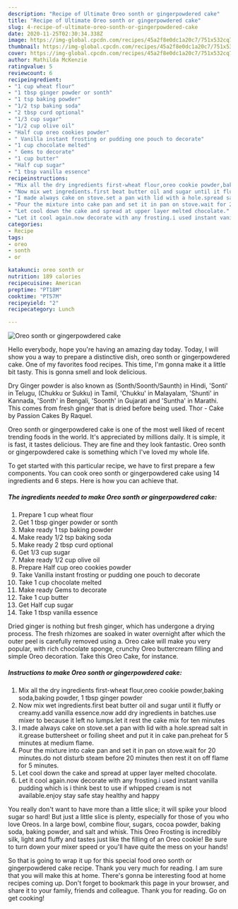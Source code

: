```yaml
---
description: "Recipe of Ultimate Oreo sonth or gingerpowdered cake"
title: "Recipe of Ultimate Oreo sonth or gingerpowdered cake"
slug: 4-recipe-of-ultimate-oreo-sonth-or-gingerpowdered-cake
date: 2020-11-25T02:30:34.338Z
image: https://img-global.cpcdn.com/recipes/45a2f8e0dc1a20c7/751x532cq70/oreo-sonth-or-gingerpowdered-cake-recipe-main-photo.jpg
thumbnail: https://img-global.cpcdn.com/recipes/45a2f8e0dc1a20c7/751x532cq70/oreo-sonth-or-gingerpowdered-cake-recipe-main-photo.jpg
cover: https://img-global.cpcdn.com/recipes/45a2f8e0dc1a20c7/751x532cq70/oreo-sonth-or-gingerpowdered-cake-recipe-main-photo.jpg
author: Mathilda McKenzie
ratingvalue: 5
reviewcount: 6
recipeingredient:
- "1 cup wheat flour"
- "1 tbsp ginger powder or sonth"
- "1 tsp baking powder"
- "1/2 tsp baking soda"
- "2 tbsp curd optional"
- "1/3 cup sugar"
- "1/2 cup olive oil"
- "Half cup oreo cookies powder"
- " Vanilla instant frosting or pudding one pouch to decorate"
- "1 cup chocolate melted"
- " Gems to decorate"
- "1 cup butter"
- "Half cup sugar"
- "1 tbsp vanilla essence"
recipeinstructions:
- "Mix all the dry ingredients first-wheat flour,oreo cookie powder,baking soda,baking powder, 1 tbsp ginger powder"
- "Now mix wet ingredients.first beat butter oil and sugar until it fluffy or creamy.add vanilla essence.now add dry ingredients in batches.use mixer to because it left no lumps.let it rest the cake mix for ten minutes"
- "I made always cake on stove.set a pan with lid with a hole.spread salt in it.grease buttersheet or foiling sheet and put it in cake pan.preheat for 5 minutes at medium flame."
- "Pour the mixture into cake pan and set it in pan on stove.wait for 20 minutes.do not disturb steam before 20 minutes then rest it on off flame for 5 minutes."
- "Let cool down the cake and spread at upper layer melted chocolate."
- "Let it cool again.now decorate with any frosting.i used instant vanilla pudding which is i think best to use if whipped cream is not available.enjoy stay safe stay healthy and happy"
categories:
- Recipe
tags:
- oreo
- sonth
- or

katakunci: oreo sonth or 
nutrition: 189 calories
recipecuisine: American
preptime: "PT18M"
cooktime: "PT57M"
recipeyield: "2"
recipecategory: Lunch

---
```



![Oreo sonth or gingerpowdered cake](https://img-global.cpcdn.com/recipes/45a2f8e0dc1a20c7/751x532cq70/oreo-sonth-or-gingerpowdered-cake-recipe-main-photo.jpg)

Hello everybody, hope you're having an amazing day today. Today, I will show you a way to prepare a distinctive dish, oreo sonth or gingerpowdered cake. One of my favorites food recipes. This time, I'm gonna make it a little bit tasty. This is gonna smell and look delicious.

Dry Ginger powder is also known as (Sonth/Soonth/Saunth) in Hindi, &#39;Sonti&#39; in Telugu, (Chukku or Sukku) in Tamil, &#39;Chukku&#39; in Malayalam, &#39;Shunti&#39; in Kannada, &#39;Sonth&#39; in Bengali, &#39;Soonth&#39; in Gujarati and &#39;Suntha&#39; in Marathi. This comes from fresh ginger that is dried before being used. Thor - Cake by Passion Cakes By Raquel.

Oreo sonth or gingerpowdered cake is one of the most well liked of recent trending foods in the world. It's appreciated by millions daily. It is simple, it is fast, it tastes delicious. They are fine and they look fantastic. Oreo sonth or gingerpowdered cake is something which I've loved my whole life.


To get started with this particular recipe, we have to first prepare a few components. You can cook oreo sonth or gingerpowdered cake using 14 ingredients and 6 steps. Here is how you can achieve that.

<!--inarticleads1-->

##### The ingredients needed to make Oreo sonth or gingerpowdered cake:

1. Prepare 1 cup wheat flour
1. Get 1 tbsp ginger powder or sonth
1. Make ready 1 tsp baking powder
1. Make ready 1/2 tsp baking soda
1. Make ready 2 tbsp curd optional
1. Get 1/3 cup sugar
1. Make ready 1/2 cup olive oil
1. Prepare Half cup oreo cookies powder
1. Take  Vanilla instant frosting or pudding one pouch to decorate
1. Take 1 cup chocolate melted
1. Make ready  Gems to decorate
1. Take 1 cup butter
1. Get Half cup sugar
1. Take 1 tbsp vanilla essence


Dried ginger is nothing but fresh ginger, which has undergone a drying process. The fresh rhizomes are soaked in water overnight after which the outer peel is carefully removed using a. Oreo cake will make you very popular, with rich chocolate sponge, crunchy Oreo buttercream filling and simple Oreo decoration. Take this Oreo Cake, for instance. 

<!--inarticleads2-->

##### Instructions to make Oreo sonth or gingerpowdered cake:

1. Mix all the dry ingredients first-wheat flour,oreo cookie powder,baking soda,baking powder, 1 tbsp ginger powder
1. Now mix wet ingredients.first beat butter oil and sugar until it fluffy or creamy.add vanilla essence.now add dry ingredients in batches.use mixer to because it left no lumps.let it rest the cake mix for ten minutes
1. I made always cake on stove.set a pan with lid with a hole.spread salt in it.grease buttersheet or foiling sheet and put it in cake pan.preheat for 5 minutes at medium flame.
1. Pour the mixture into cake pan and set it in pan on stove.wait for 20 minutes.do not disturb steam before 20 minutes then rest it on off flame for 5 minutes.
1. Let cool down the cake and spread at upper layer melted chocolate.
1. Let it cool again.now decorate with any frosting.i used instant vanilla pudding which is i think best to use if whipped cream is not available.enjoy stay safe stay healthy and happy


You really don&#39;t want to have more than a little slice; it will spike your blood sugar so hard! But just a little slice is plenty, especially for those of you who love Oreos. In a large bowl, combine flour, sugars, cocoa powder, baking soda, baking powder, and salt and whisk. This Oreo Frosting is incredibly silk, light and fluffy and tastes just like the filling of an Oreo cookie! Be sure to turn down your mixer speed or you&#39;ll have quite the mess on your hands! 

So that is going to wrap it up for this special food oreo sonth or gingerpowdered cake recipe. Thank you very much for reading. I am sure that you will make this at home. There's gonna be interesting food at home recipes coming up. Don't forget to bookmark this page in your browser, and share it to your family, friends and colleague. Thank you for reading. Go on get cooking!

